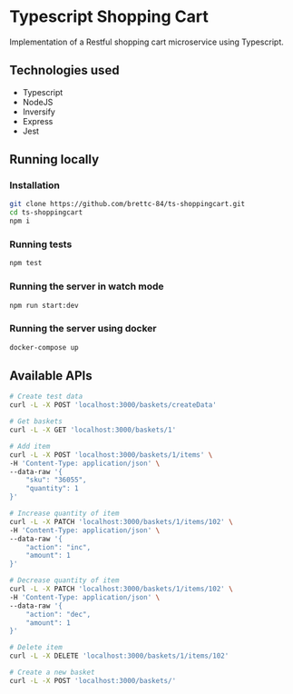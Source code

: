 # Typescript Shopping Cart

Implementation of a Restful shopping cart microservice using Typescript.

## Technologies used
* Typescript
* NodeJS
* Inversify
* Express
* Jest

## Running locally

### Installation
```bash
git clone https://github.com/brettc-84/ts-shoppingcart.git
cd ts-shoppingcart
npm i
```

### Running tests
```bash
npm test
```

### Running the server in watch mode
```bash
npm run start:dev
```

### Running the server using docker
```bash
docker-compose up
```

## Available APIs
```bash
# Create test data
curl -L -X POST 'localhost:3000/baskets/createData'

# Get baskets
curl -L -X GET 'localhost:3000/baskets/1' 

# Add item
curl -L -X POST 'localhost:3000/baskets/1/items' \
-H 'Content-Type: application/json' \
--data-raw '{
    "sku": "36055",
    "quantity": 1
}'

# Increase quantity of item
curl -L -X PATCH 'localhost:3000/baskets/1/items/102' \
-H 'Content-Type: application/json' \
--data-raw '{
    "action": "inc",
    "amount": 1
}'

# Decrease quantity of item
curl -L -X PATCH 'localhost:3000/baskets/1/items/102' \
-H 'Content-Type: application/json' \
--data-raw '{
    "action": "dec",
    "amount": 1
}'

# Delete item
curl -L -X DELETE 'localhost:3000/baskets/1/items/102'

# Create a new basket
curl -L -X POST 'localhost:3000/baskets/'
```
